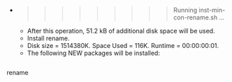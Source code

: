 * >>>>>>>>> Running inst-min-con-rename.sh ...
  * After this operation, 51.2 kB of additional disk space will be used.
  * Install rename.
  * Disk size = 1514380K. Space Used = 116K. Runtime = 00:00:00:01.
  * The following NEW packages will be installed:
  ```bash
rename
  ```
